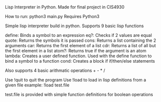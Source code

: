 Lisp Interpreter in Python. Made for final project in CIS4930

How to run:
	python3 main.py
	Requires Python3

Simple lisp interpreter build in python.
Supports 9 basic lisp functions

define: Binds a symbol to an expression
eq?: Checks if 2 values are equal
quote: Returns the symbols it is passed
cons: Returns a list containing the 2 arguments
car: Returns the first element of a list
cdr: Returns a list of all but the first element in a list
atom?: Returns true if the argument is an atom
lambda: Creates a user defined function. Used with the define function to bind a symbol to a function
cond: Creates a block if if/then/else statements

Also supports 4 basic arithmatic operations + - * /

Use !quit to quit the program
Use !load to load in lisp definitions from a given file
	example: !load test.file

test.file is provided with simple function definitions for boolean operations
